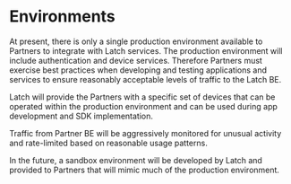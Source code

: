 # Environments

At present, there is only a single production environment available to Partners to integrate with Latch services. The production environment will include authentication and device services. Therefore Partners must exercise best practices when developing and testing applications and services to ensure reasonably acceptable levels of traffic to the Latch BE. 

Latch will provide the Partners with a specific set of devices that can be operated within the production environment and can be used during app development and SDK implementation.

Traffic from Partner BE will be aggressively monitored for unusual activity and rate-limited based on reasonable usage patterns. 

In the future, a sandbox environment will be developed by Latch and provided to Partners that will mimic much of the production environment. 
